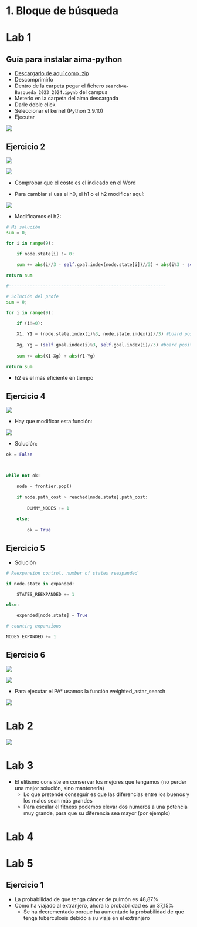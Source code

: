 # 1. Bloque de búsqueda

# Lab 1

## Guía para instalar aima-python

- [Descargarlo de aquí como .zip](https://github.com/aimacode/aima-python)
- Descomprimirlo
- Dentro de la carpeta pegar el fichero `search4e-Busqueda_2023_2024.ipynb` del campus
- Meterlo en la carpeta del aima descargada
- Darle doble click
- Seleccionar el kernel (Python 3.9.10)
- Ejecutar

![](./img/Pasted%20image%2020230920165329.png)

## Ejercicio 2

![](./img/Pasted%20image%2020230920165026.png)

![](./img/Pasted%20image%2020230920165055.png)

- Comprobar que el coste es el indicado en el Word

- Para cambiar si usa el h0, el h1 o el h2 modificar aquí:

![](./img/Pasted%20image%2020230920165644.png)

- Modificamos el h2:

````python
# Mi solución
sum = 0;

for i in range(9):

	if node.state[i] != 0:
	
	sum += abs(i//3 - self.goal.index(node.state[i])//3) + abs(i%3 - self.goal.index(node.state[i])%3)

return sum

#------------------------------------------------------------

# Solución del profe
sum = 0;

for i in range(9):

	if (i!=0):
	
	X1, Y1 = (node.state.index(i)%3, node.state.index(i)//3) #board positions of the i tilde in node.state
	
	Xg, Yg = (self.goal.index(i)%3, self.goal.index(i)//3) #board positions of the i tilde in goal.state
	
	sum += abs(X1-Xg) + abs(Y1-Yg)

return sum
````

- h2 es el más eficiente en tiempo

## Ejercicio 4

![](./img/Pasted%20image%2020230920173558.png)

- Hay que modificar esta función:

![](./img/Pasted%20image%2020230920172003.png)

- Solución:
````python
ok = False

  

while not ok:

	node = frontier.pop()
	
	if node.path_cost > reached[node.state].path_cost:
	
		DUMMY_NODES += 1
	
	else:
	
		ok = True
````

## Ejercicio 5

- Solución
````python
# Reexpansion control, number of states reexpanded

if node.state in expanded:

	STATES_REEXPANDED += 1

else:

	expanded[node.state] = True

# counting expansions

NODES_EXPANDED += 1
````

## Ejercicio 6

![](./img/Pasted%20image%2020230920174343.png)

![](./img/Pasted%20image%2020230920174527.png)

- Para ejecutar el PA* usamos la función weighted_astar_search

![](./img/Pasted%20image%2020230920175226.png)

# Lab 2

![](./img/Pasted%20image%2020230927170000.png)
# Lab 3

- El elitismo consiste en conservar los mejores que tengamos (no perder una mejor solución, sino mantenerla)
	- Lo que pretende conseguir es que las diferencias entre los buenos y los malos sean más grandes
	- Para escalar el fitness podemos elevar dos números a una potencia muy grande, para que su diferencia sea mayor (por ejemplo)

# Lab 4

# Lab 5 

## Ejercicio 1

- La probabilidad de que tenga cáncer de pulmón es 48,87%
- Como ha viajado al extranjero, ahora la probabilidad es un 37,15%
	- Se ha decrementado porque ha aumentado la probabilidad de que tenga tuberculosis debido a su viaje en el extranjero